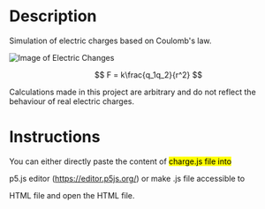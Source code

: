 # Description #
Simulation of electric charges based on Coulomb's law.  

![Image of Electric Changes](https://github.com/LambdaKappa/Physics/assets/153376810/5fdaf347-215a-4122-a87b-cc677b649915)

$$ F = k\frac{q_1q_2}{r^2} $$

Calculations made in this project are arbitrary and do not reflect the behaviour of real electric charges.

# Instructions #

You can either directly paste the content of <mark>charge.js<mark> file into

p5.js editor (https://editor.p5js.org/) or make .js file accessible to

HTML file and open the HTML file.
